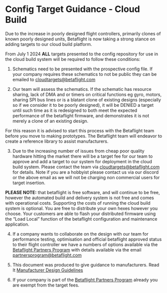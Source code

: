 # Config Target Guidance - Cloud Build

Due to the increase in poorly designed flight controllers, primarily clones of known poorly designed units, Betaflight is now taking a strong stance on adding targets to our cloud build platform.

From July 1 2024 **ALL** targets presented to the config repository for use in the cloud build system will be required to follow these conditions:


1. Schematics need to be presented with the prospective config file. If your company requires these schematics to not be public they can be emailed to [cloudtargets@betaflight.com](mailto:cloudtargets@betaflight.com)


2. Our team will assess the schematics. If the schematic has resource sharing, lack of DMA and or timers on critical functions eg gyro, motors, sharing SPI bus lines or is a blatant clone of existing designs (especially so if we consider it to be poorly designed), it will be DENIED a target until such time as it is redesigned to both meet the expected performance of the betaflight firmware, and demonstrates it is not merely a clone of an existing design.

For this reason it is advised to start this process with the Betaflight team before you move to making prototypes. The Betaflight team will endeavor to create a reference library to assist manufacturers.


3. Due to the increasing number of issues from cheap poor quality hardware hitting the market there will be a target fee for our team to approve and add a target to our system for deployment in the cloud build system. Please contact the team via cloudtargets@betaflight.com for details. Note if you are a hobbyist please contact us via our discord or the above email as we will not be charging non commercial users for target insertion.

**PLEASE NOTE:** that betaflight is free software, and will continue to be free, however the automated build and delivery system is not free and comes with operational costs. Supporting the costs of running the cloud build system is optional. You are free to distribute your own hexes however you choose. Your customers are able to flash your distributed firmware using the “Load Local” function of the betaflight configuration and maintenance application.


4. If a company wants to collaborate on the design with our team for performance testing, optimisation  and official betaflight approved status to their flight controller we have a numbers of options available via the [Betaflight Partners Program](https://betaflight.com/docs/sponsors/partners) with details available via the email [partnersprogram@betaflight.com](mailto:partnersprogram@betaflight.com)


5. This document was produced to give guidance to manufacturers. Read It [Manufacturer Design Guidelines](https://betaflight.com/docs/development/manufacturer/manufacturer-design-guidelines)


6. If your company is part of the [Betaflight Partners Program](https://betaflight.com/docs/sponsors/partners) already you are exempt from the target fees.

